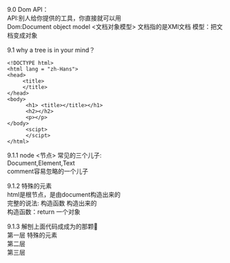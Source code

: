 9.0 Dom API：<br>
API:别人给你提供的工具，你直接就可以用<br>
Dom:Document object model <文档对象模型>  文档指的是XMl文档 模型：把文档变成对象<br>

9.1 why a tree is in your  mind？<br>
``` 
<!DOCTYPE html>
<html lang = "zh-Hans">
<head>
     <title>
     </title>
</head>
<body> 
      <h1> <title></title></h1>
      <h2></h2>
      <p></p>
</body>
      <scipt>
      </scipt>
</html>

``` 
9.1.1 node <节点> 常见的三个儿子:<br>
Document,Element,Text<br>
comment容易忽略的一个儿子<br>

9.1.2 特殊的元素<br>
html是根节点，是由document构造出来的<br>
完整的说法: 构造函数 构造出来的<br>
构造函数：return 一个对象 <br> 

9.1.3 解刨上面代码成成为的那颗🌲<br>
第一层 特殊的元素 <html> <br>
第二层 <head> <body> <br>
第三层 <meta> <title> <script>  <h1> <h2> <p> <br>
     
9.1.4 Element 的实例:<br>
<head> <body> <meta> <title> <scipt> <h1> <h2> <p> <br> 
     
9.1.5 Text 的实例:<br> 

     
     
9.2 who does make a "tree" in  the chrome?<br>
html是根节点，是由document构造出来的<br>
其他标签都是由Element构造出来的<br>
除去文本标签是由textNode构造出来的<br>


9.3 why a tree  is called  DOM in the chrome？<br>
or how to store a 🌲 in chrome<br>
把docuemnt 上的每一个节点 都变成 object <br>
变成  等于  “映射”<br>
至于怎么存 based on dom standard<br> 


9.4 node <br>
9.4.1 node 是什么<br>
是一个构造函数<br>
函数也是由object构造出来的<br>
所以 node 也继承了object.prototype的所有属性<br>
所以 node 的儿子们(object)也继承了 objec。prototype 的所有属性<br>

9.4.2node的属性有哪些？<br>
childNodes，firstChild and so on <br>
method： <br>
如果一个属性是函数,那么这个属性也叫做方法.<br>
in other way<br>
方法是函数属性<br>


9.4.3 页面中的节点<node> 是怎么被CRUD的<br>
第一：因为你不能直接修改HTML<br>
第二：把node变成对象<br>
第三：CRUD这个对象 === 调用对象的API（函数）<br>
  
     

9.5 怎么收集body 所有的子元素<br>



9.5.1 text 也算是一个节点<br>

9.6 nodeType <br>

9.7 标签怎么变对象<br>

9.8 document.write()

9.9 伪数组<br>

9.10 innerText and innerhtml 的差别<br>




     
